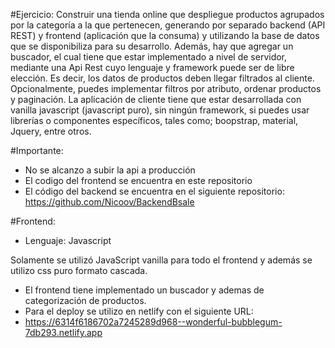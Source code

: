 #Ejercicio:
Construir una tienda online que despliegue productos agrupados por la categoría a
la que pertenecen, generando por separado backend (API REST) y frontend
(aplicación que la consuma) y utilizando la base de datos que se disponibiliza para
su desarrollo.
Además, hay que agregar un buscador, el cual tiene que estar implementado a nivel
de servidor, mediante una Api Rest cuyo lenguaje y framework puede ser de libre
elección. Es decir, los datos de productos deben llegar filtrados al cliente.
Opcionalmente, puedes implementar filtros por atributo, ordenar productos y
paginación.
La aplicación de cliente tiene que estar desarrollada con vanilla javascript
(javascript puro), sin ningún framework, si puedes usar librerías o componentes
específicos, tales como; boopstrap, material, Jquery, entre otros.

#Importante:
- No se alcanzo a subir la api a producción
- El codigo del frontend se encuentra en este repositorio
- El código del backend se encuentra en el siguiente repositorio: https://github.com/Nicoov/BackendBsale


#Frontend:

- Lenguaje: Javascript

Solamente se utilizó JavaScript vanilla para todo el frontend y además se utilizo css puro formato cascada. 
- El frontend tiene implementado un buscador y ademas de categorización de productos.
- Para el deploy se utilizo en netlify con el siguiente URL: 
- https://6314f6186702a7245289d968--wonderful-bubblegum-7db293.netlify.app

